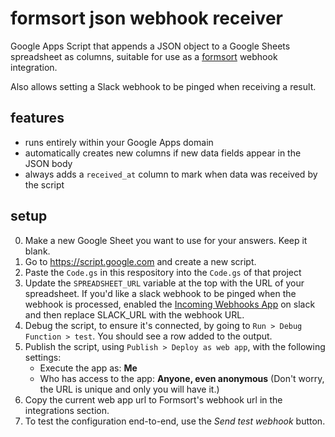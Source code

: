 # formsort json webhook receiver

Google Apps Script that appends a JSON object to a Google Sheets spreadsheet as columns, suitable for use as a [formsort](https://formsort.com) webhook integration.

Also allows setting a Slack webhook to be pinged when receiving a result.

## features

- runs entirely within your Google Apps domain
- automatically creates new columns if new data fields appear in the JSON body
- always adds a `received_at` column to mark when data was received by the script 

## setup

0. Make a new Google Sheet you want to use for your answers. Keep it blank.
1. Go to https://script.google.com and create a new script.
2. Paste the `Code.gs` in this respository into the `Code.gs` of that project
3. Update the `SPREADSHEET_URL` variable at the top with the URL of your spreadsheet. If you'd like a slack webhook to be pinged when the webhook is processed, enabled the [Incoming Webhooks App](https://api.slack.com/incoming-webhooks) on slack and then replace SLACK_URL with the webhook URL.
4. Debug the script, to ensure it's connected, by going to `Run > Debug Function > test`. You should see a row added to the output.
5. Publish the script, using `Publish > Deploy as web app`, with the following settings:
      - Execute the app as: **Me**
      - Who has access to the app: **Anyone, even anonymous** (Don't worry, the URL is unique and only you will have it.)
6. Copy the current web app url to Formsort's webhook url in the integrations section.
7. To test the configuration end-to-end, use the *Send test webhook* button.
